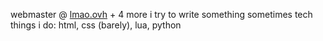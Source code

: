 webmaster @ [lmao.ovh](lmao.ovh "my personal website") + 4 more
i try to write something sometimes
tech things i do: html, css (barely), lua, python
